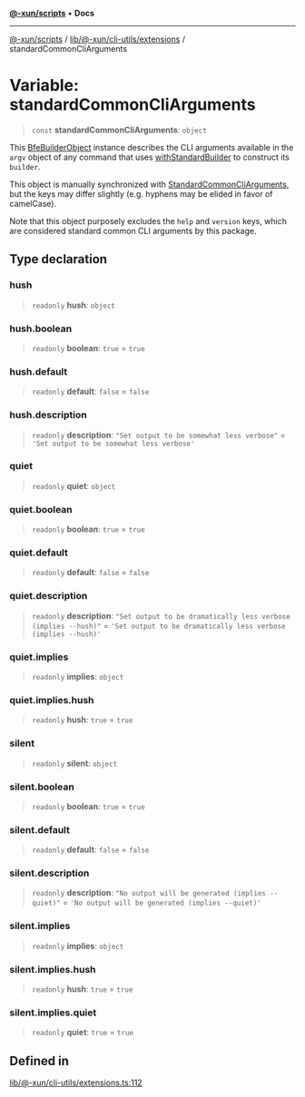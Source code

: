 [**@-xun/scripts**](../../../../../README.md) • **Docs**

***

[@-xun/scripts](../../../../../README.md) / [lib/@-xun/cli-utils/extensions](../README.md) / standardCommonCliArguments

# Variable: standardCommonCliArguments

> `const` **standardCommonCliArguments**: `object`

This [BfeBuilderObject](../../../../@black-flag/extensions/type-aliases/BfeBuilderObject.md) instance describes the CLI arguments available
in the `argv` object of any command that uses [withStandardBuilder](../functions/withStandardBuilder.md) to
construct its `builder`.

This object is manually synchronized with [StandardCommonCliArguments](../type-aliases/StandardCommonCliArguments.md),
but the keys may differ slightly (e.g. hyphens may be elided in favor of
camelCase).

Note that this object purposely excludes the `help` and `version` keys, which
are considered standard common CLI arguments by this package.

## Type declaration

### hush

> `readonly` **hush**: `object`

### hush.boolean

> `readonly` **boolean**: `true` = `true`

### hush.default

> `readonly` **default**: `false` = `false`

### hush.description

> `readonly` **description**: `"Set output to be somewhat less verbose"` = `'Set output to be somewhat less verbose'`

### quiet

> `readonly` **quiet**: `object`

### quiet.boolean

> `readonly` **boolean**: `true` = `true`

### quiet.default

> `readonly` **default**: `false` = `false`

### quiet.description

> `readonly` **description**: `"Set output to be dramatically less verbose (implies --hush)"` = `'Set output to be dramatically less verbose (implies --hush)'`

### quiet.implies

> `readonly` **implies**: `object`

### quiet.implies.hush

> `readonly` **hush**: `true` = `true`

### silent

> `readonly` **silent**: `object`

### silent.boolean

> `readonly` **boolean**: `true` = `true`

### silent.default

> `readonly` **default**: `false` = `false`

### silent.description

> `readonly` **description**: `"No output will be generated (implies --quiet)"` = `'No output will be generated (implies --quiet)'`

### silent.implies

> `readonly` **implies**: `object`

### silent.implies.hush

> `readonly` **hush**: `true` = `true`

### silent.implies.quiet

> `readonly` **quiet**: `true` = `true`

## Defined in

[lib/@-xun/cli-utils/extensions.ts:112](https://github.com/Xunnamius/xscripts/blob/326b67f320920677552b3ade3981268ca8a3447c/lib/@-xun/cli-utils/extensions.ts#L112)
